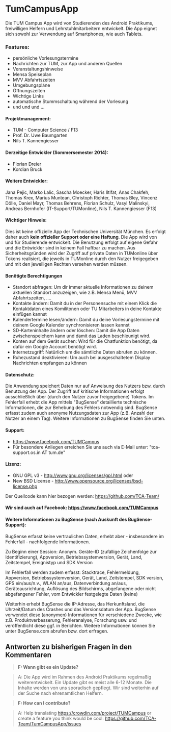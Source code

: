 # TumCampusApp

Die TUM Campus App wird von Studierenden des Android Praktikums, freiwilligen Helfern und Lehrstuhlmitarbeitern entwickelt. Die App eignet sich sowohl zur Verwendung auf Smartphones, wie auch Tablets.

### Features:
- persönliche Vorlesungstermine
- Nachrichten zur TUM, zur App und anderen Quellen 
- Veranstaltungshinweise
- Mensa Speiseplan
- MVV Abfahrtszeiten
- Umgebungspläne
- Öffnungszeiten
- Wichtige Links
- automatische Stummschaltung während der Vorlesung
- und und und ...

#### Projektmanagement:
+ TUM - Computer Science / F13
+ Prof. Dr. Uwe Baumgarten
+ Nils T. Kannengiesser 

#### Derzeitige Entwickler (Sommersemester 2014):
+ Florian Dreier
+ Kordian Bruck

#### Weitere Entwickler:
Jana Pejic, Marko Lalic, Sascha Moecker, Haris Iltifat, Anas Chakfeh, Thomas Krex, Marius Muntean, Christoph Richter, Thomas Bley, Vincenz Dölle, Daniel Mayr, Thomas Behrens, Florian Schulz, Vasyl Malinskyi, Andreas Bernhofer (IT-Support/TUMonline), Nils T. Kannengiesser (F13)



#### Wichtiger Hinweis:
Dies ist keine offizielle App der Technischen Universität München. Es erfolgt daher auch **kein offzieller Support oder eine Haftung**. Die App wird von und für Studierende entwickelt. Die Benutzung erfolgt auf eigene Gefahr und die Entwickler sind in keinem Fall haftbar zu machen. Aus Sicherheitsgründen wird der Zugriff auf private Daten in TUMonline über Tokens realisiert, die jeweils in TUMonline durch den Nutzer freigegeben und mit den jeweiligen Rechten versehen werden müssen.

#### Benötigte Berechtigungen
+ Standort abfragen: Um dir immer aktuelle Informationen zu deinem aktuellen Standort anzuzeigen, wie z.B. Mensa Menü, MVV Abfahrtszeiten, ....
+ Kontakte ändern: Damit du in der Personensuche mit einem Klick die Kontaktdaten eines Komilitonen oder TU Mitarbeiters in deine Kontakte einfügen kannst
+ Kalendertermine lesen/ändern: Damit du deine Vorlesungstermine mit deinem Google Kalender synchronisieren lassen kannst
+ SD-Karteninhalte ändern oder löschen: Damit die App Daten zwischenspeichern kann und damit das Laden beschleunigt wird.
+ Konten auf dem Gerät suchen: Wird für die Chatfunktion benötigt, da dafür ein Google Account benötigt wird.
+ Internetzugriff: Natürlich um die sämtliche Daten abrufen zu können.
+ Ruhezustand deaktivieren: Um auch bei ausgeschaltetem Display Nachrichten empfangen zu können

#### Datenschutz:
Die Anwendung speichert Daten nur auf Anweisung des Nutzers bzw. durch Benutzung der App. Der Zugriff auf kritische Informationen erfolgt ausschließlich über (durch den Nutzer zuvor freigegebene) Tokens. Im Fehlerfall erhebt die App mittels "BugSense" detaillierte technische Informationen, die zur Behebung des Fehlers notwendig sind. BugSense erfasst zudem auch anonyme Nutzungsdaten zur App (z.B. Anzahl der Nutzer an einem Tag). Weitere Informationen zu BugSense finden Sie unten.

#### Support:
- https://www.facebook.com/TUMCampus
- Für besondere Anliegen erreichen Sie uns auch via E-Mail unter: "tca-support.os.in AT tum.de"

#### Lizenz:
- GNU GPL v3 - http://www.gnu.org/licenses/gpl.html oder
- New BSD License - http://www.opensource.org/licenses/bsd-license.php 

Der Quellcode kann hier bezogen werden: https://github.com/TCA-Team/

#### Wir sind auch auf Facebook: https://www.facebook.com/TUMCampus

#### Weitere Informationen zu BugSense (nach Auskunft des BugSense-Support):

BugSense erfasst keine vertraulichen Daten, erhebt aber - insbesondere im Fehlerfall - nachfolgende Informationen.

Zu Beginn einer Session:
Anonym. Geräte-ID (zufällige Zeichenfolge zur Identifizierung), Appversion, Betriebssystemversion, Gerät, Land, Zeitstempel, Ereignistyp und SDK Version

Im Fehlerfall werden zudem erfasst:
Stacktrace, Fehlermeldung, Appversion, Betriebssystemversion, Gerät, Land, Zeitstempel, SDK version, GPS ein/aus/n.v., WLAN an/aus, Datenverbindung an/aus, Geräteausrichtung, Auflösung des Bildschirms, abgefangene oder nicht abgefangener Fehler, vom Entwickler festgelegte Daten (keine)

Weiterhin erhebt BugSense die IP-Adresse, das Herkunftsland, die Uhrzeit/Datum des Crashes und das Versionsdatum der App. BugSense verwendet diese (anonymen) Informationen für verschiedene Zwecke, wie z.B. Produktverbesserung, Fehleranalyse, Forschung usw. und veröffentlicht diese ggf. in Berichten. Weitere Informationen können Sie unter BugSense.com abrufen bzw. dort erfragen.


## Antworten zu bisherigen Fragen in den Kommentaren
> **F: Wann gibt es ein Update?**

> A: Die App wird im Rahmen des Android Praktikums regelmaßig weiterentwickelt. Ein Update gibt es meist alle 6-12 Monate. Die Inhalte werden von uns sporadisch gepflegt. Wir sind weiterhin auf der Suche nach ehrenamtlichen Helfern.

> **F: How can I contribute?**

> A: Help translating https://crowdin.com/project/TUMCampus or create a feature you think would be cool: https://github.com/TCA-Team/TumCampusApp/issues

